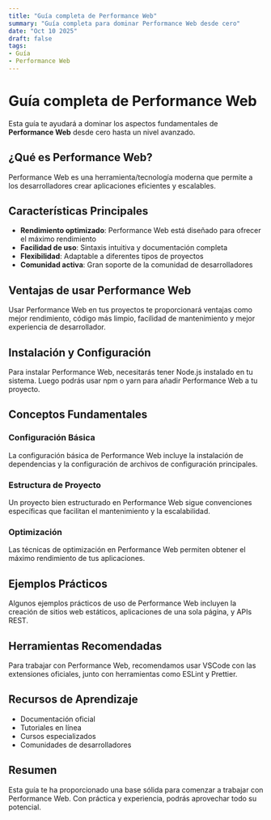 ```yaml
---
title: "Guía completa de Performance Web"
summary: "Guía completa para dominar Performance Web desde cero"
date: "Oct 10 2025"
draft: false
tags:
- Guía
- Performance Web
---
```


# Guía completa de Performance Web

Esta guía te ayudará a dominar los aspectos fundamentales de **Performance Web** desde cero hasta un nivel avanzado.

## ¿Qué es Performance Web?

Performance Web es una herramienta/tecnología moderna que permite a los desarrolladores crear aplicaciones eficientes y escalables.

## Características Principales

- **Rendimiento optimizado**: Performance Web está diseñado para ofrecer el máximo rendimiento
- **Facilidad de uso**: Sintaxis intuitiva y documentación completa
- **Flexibilidad**: Adaptable a diferentes tipos de proyectos
- **Comunidad activa**: Gran soporte de la comunidad de desarrolladores

## Ventajas de usar Performance Web

Usar Performance Web en tus proyectos te proporcionará ventajas como mejor rendimiento, código más limpio, facilidad de mantenimiento y mejor experiencia de desarrollador.

## Instalación y Configuración

Para instalar Performance Web, necesitarás tener Node.js instalado en tu sistema. Luego podrás usar npm o yarn para añadir Performance Web a tu proyecto.

## Conceptos Fundamentales

### Configuración Básica
La configuración básica de Performance Web incluye la instalación de dependencias y la configuración de archivos de configuración principales.

### Estructura de Proyecto
Un proyecto bien estructurado en Performance Web sigue convenciones específicas que facilitan el mantenimiento y la escalabilidad.

### Optimización
Las técnicas de optimización en Performance Web permiten obtener el máximo rendimiento de tus aplicaciones.

## Ejemplos Prácticos

Algunos ejemplos prácticos de uso de Performance Web incluyen la creación de sitios web estáticos, aplicaciones de una sola página, y APIs REST.

## Herramientas Recomendadas

Para trabajar con Performance Web, recomendamos usar VSCode con las extensiones oficiales, junto con herramientas como ESLint y Prettier.

## Recursos de Aprendizaje

- Documentación oficial
- Tutoriales en línea
- Cursos especializados
- Comunidades de desarrolladores

## Resumen

Esta guía te ha proporcionado una base sólida para comenzar a trabajar con Performance Web. Con práctica y experiencia, podrás aprovechar todo su potencial.
